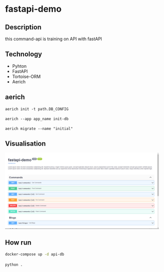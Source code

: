 # fastapi-demo

## Description

this command-api is training on API with fastAPI

## Technology

- Pyhton
- FastAPI
- Tortoise-ORM
- Aerich

## aerich

```pwsh
aerich init -t path.DB_CONFIG

aerich --app app_name init-db

aerich migrate --name "initial"
```

## Visualisation

![image](./public/screenshot/api-screenshot.png)

## How run

```sh
docker-compose up -d api-db

python .
```
